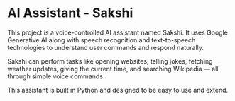 # AI Assistant - Sakshi

This project is a voice-controlled AI assistant named Sakshi. It uses Google Generative AI along with speech recognition and text-to-speech technologies to understand user commands and respond naturally.

Sakshi can perform tasks like opening websites, telling jokes, fetching weather updates, giving the current time, and searching Wikipedia — all through simple voice commands.

This assistant is built in Python and designed to be easy to use and extend.
